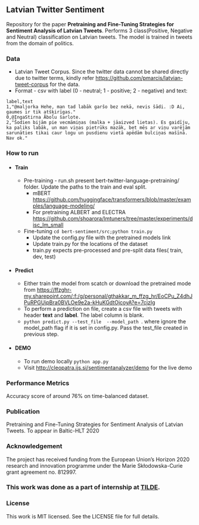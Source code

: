 ## Latvian Twitter Sentiment
Repository for the paper **Pretraining and Fine-Tuning Strategies for Sentiment Analysis of Latvian Tweets**.
Performs 3 class(Positive, Negative and Neutral) classification on Latvian tweets. The model is trained in tweets from the domain of politics.

### Data
- Latvian Tweet Corpus. Since the twitter data cannot be shared directly due to twitter terms, kindly refer https://github.com/pmarcis/latvian-tweet-corpus for the data.
- Format - csv with label (0 - neutral; 1 - positive; 2 - negative) and text:
```
label,text
1,"@maljorka Hehe, man tad labāk garšo bez nekā, nevis šādi. :D Ai, gaumes ir tik atšķirīgas."
0,@IngaStirna Ābolu šarlote.
2,"Šodien bijām pie vecmāmiņas (malka + jāaizved lietas). Es gaidīju, ka paliks labāk, un man viņas pietrūks mazāk, bet mēs ar viņu varējām sarunāties tikai caur logu un pusdienu vietā apēdām bulciņas mašīnā. Nav ok."
```

### How to run
- #### Train
  - Pre-training - run.sh present bert-twitter-language-pretraining/ folder. Update the paths to the train and eval split.
    - mBERT https://github.com/huggingface/transformers/blob/master/examples/language-modeling/
    - For pretraining ALBERT and ELECTRA https://github.com/shoarora/lmtuners/tree/master/experiments/disc_lm_small
  - Fine-tuning  `cd bert-sentiment/src;python train.py` 
    - Update the config.py file with the pretrained models link 
    - Update train.py for the locations of the dataset
    - train.py expects pre-processed and pre-split data files( train, dev, test)
- #### Predict
  - Either train the model from scatch or download the pretrained mode from https://ffzghr-my.sharepoint.com/:f:/g/personal/gthakkar_m_ffzg_hr/EoCPu_Z4dhJPuRPGUipBra0BVLOe9e2a-kHuKGdtOjcoyA?e=7cjzIg
  - To perform a prediction on file, create a csv file with tweets with header **text** and  **label**. The label column is blank.
  - `python predict.py --test_file  --model_path `. where ignore the model_path flag if it is set in config.py. Pass the test_file created in previous step.

- #### DEMO
  - To run demo locally `python app.py`
  - Visit http://cleopatra.ijs.si/sentimentanalyzer/demo for the live demo

### Performance Metrics
Accuracy score of around 76% on time-balanced dataset.

### Publication
Pretraining and Fine-Tuning Strategies for Sentiment Analysis of Latvian Tweets. To appear in Baltic-HLT 2020

### Acknowledgement
The project has received funding from the European Union’s Horizon 2020 research and innovation programme under the Marie Skłodowska-Curie grant agreement no. 812997.

### This work was done as a part of internship at [TILDE](www.tilde.com).

### License
This work is MIT licensed. See the LICENSE file for full details.
